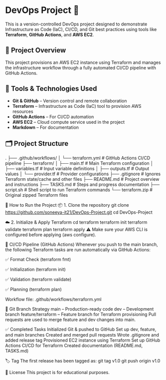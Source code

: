 # DevOps Project 🚀

This is a version-controlled DevOps project designed to demonstrate Infrastructure as Code (IaC), CI/CD, and Git best practices using tools like **Terraform**, **GitHub Actions**, and **AWS EC2**.


## 📌 Project Overview

This project provisions an AWS EC2 instance using Terraform and manages the infrastructure workflow through a fully automated CI/CD pipeline with GitHub Actions.

## 🧰 Tools & Technologies Used

- **Git & GitHub** – Version control and remote collaboration
- **Terraform** – Infrastructure as Code (IaC) tool to provision AWS resources
- **GitHub Actions** – For CI/CD automation
- **AWS EC2** – Cloud compute service used in the project
- **Markdown** – For documentation

## 🗂️ Project Structure
.
├── .github/workflows/
│   └── terraform.yml       # GitHub Actions CI/CD pipeline
├── terraform/
│   ├── main.tf             # Main Terraform configuration
│   ├── variables.tf        # Input variable definitions
│   ├── outputs.tf          # Output values
│   └── provider.tf         # Provider configurations
├── .gitignore              # Ignores Terraform state/cache and other files
├── README.md               # Project overview and instructions
├── TASKS.md                # Steps and progress documentation
├── script.sh               # Shell script to run Terraform commands
└── terraform.zip           # Original zipped Terraform files


🚀 How to Run the Project
📦 1. Clone the repository
git clone https://github.com/soneeya-it21/DevOps-Project.git
cd DevOps-Project

☁️ 2. Initialize & Apply Terraform
cd terraform
terraform init
terraform validate
terraform plan
terraform apply
⚠️ Make sure your AWS CLI is configured before applying (aws configure).

🔁 CI/CD Pipeline (GitHub Actions)
Whenever you push to the main branch, the following Terraform tasks are run automatically via GitHub Actions:

✅ Format Check (terraform fmt)

✅ Initialization (terraform init)

✅ Validation (terraform validate)

✅ Planning (terraform plan)

Workflow file: .github/workflows/terraform.yml

🧪 Git Branch Strategy
main – Production-ready code
dev – Development branch
feature/terraform – Feature branch for Terraform provisioning
Pull requests are used to merge feature and dev changes into main.

✅ Completed Tasks
Initialized Git & pushed to GitHub
Set up dev, feature, and main branches
Created and merged pull requests
Wrote .gitignore and added release tag
Provisioned EC2 instance using Terraform
Set up GitHub Actions CI/CD for Terraform
Created documentation (README.md, TASKS.md)

🏷️ Tag
The first release has been tagged as:
git tag v1.0
git push origin v1.0

📄 License
This project is for educational purposes.
